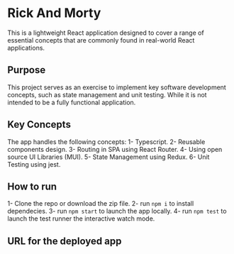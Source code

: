 # Rick And Morty

This is a lightweight React application designed to cover a range of essential concepts that are commonly found in real-world React applications. 

## Purpose

This project serves as an exercise to implement key software development concepts, such as state management and unit testing. While it is not intended to be a fully functional application.

## Key Concepts

The app handles the following concepts:
1- Typescript.
2- Reusable components design.
3- Routing in SPA using React Router.
4- Using open source UI Libraries (MUI).
5- State Management using Redux.
6- Unit Testing using jest.

## How to run

1- Clone the repo or download the zip file.
2- run `npm i` to install dependecies.
3- run `npm start` to launch the app locally.
4- run `npm test` to launch the test runner the interactive watch mode.

## URL for the deployed app

